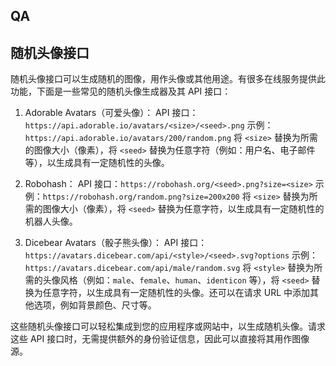 ## QA


## 随机头像接口


随机头像接口可以生成随机的图像，用作头像或其他用途。有很多在线服务提供此功能，下面是一些常见的随机头像生成器及其 API 接口：

1.  Adorable Avatars（可爱头像）： API 接口：`https://api.adorable.io/avatars/<size>/<seed>.png` 示例：`https://api.adorable.io/avatars/200/random.png` 将 `<size>` 替换为所需的图像大小（像素），将 `<seed>` 替换为任意字符（例如：用户名、电子邮件等），以生成具有一定随机性的头像。

2.  Robohash： API 接口：`https://robohash.org/<seed>.png?size=<size>` 示例：`https://robohash.org/random.png?size=200x200` 将 `<size>` 替换为所需的图像大小（像素），将 `<seed>` 替换为任意字符，以生成具有一定随机性的机器人头像。

3.  Dicebear Avatars（骰子熊头像）： API 接口：`https://avatars.dicebear.com/api/<style>/<seed>.svg?options` 示例：`https://avatars.dicebear.com/api/male/random.svg` 将 `<style>` 替换为所需的头像风格（例如：`male`、`female`、`human`、`identicon` 等），将 `<seed>` 替换为任意字符，以生成具有一定随机性的头像。还可以在请求 URL 中添加其他选项，例如背景颜色、尺寸等。


这些随机头像接口可以轻松集成到您的应用程序或网站中，以生成随机头像。请求这些 API 接口时，无需提供额外的身份验证信息，因此可以直接将其用作图像源。


